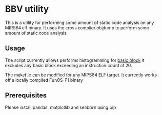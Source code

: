 # BBV utility

This is a utility for performing some amount of static code analysis on any MIPS64 elf binary.
It uses the cross compiler objdump to perform some amount of static code analysis

## Usage
The script currently allows performs histogramming for [basic block](https://en.wikipedia.org/wiki/Basic_block) 
It excludes any basic block exceeding an instruction count of 20.

The makefile can be modified for any MIPS64 ELF target. It currently works off a locally compiled FunOS-F1 binary

## Prerequisites

Please install pandas, matplotlib and seaborn using pip


